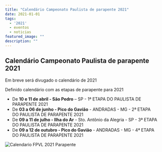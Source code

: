 ```yaml
---
title: "Calendário Campeonato Paulista de parapente 2021"
date: 2021-01-01
tags:
  - '2021'
  - eventos
  - noticias
featured_image: ""
description: ""
---
```


## Calendário Campeonato Paulista de parapente 2021

Em breve será divugado o calendário de 2021

Definido calendário com as etapas de parapente para 2021

- De **10 e 11 de abril - São Pedro** – SP - 1ª ETAPA DO PAULISTA DE PARAPENTE 2021
- De **03 a 06 de junho - Pico do Gavião** - ANDRADAS - MG - 2ª ETAPA DO PAULISTA DE PARAPENTE 2021
- De **09 a 11 de julho  - Ilha do Ar** - Sto. Antônio da Alegria - SP - 3ª ETAPA DO PAULISTA DE PARAPENTE 2021
- De **09 a 12 de outubro - Pico do Gavião** - ANDRADAS - MG - 4ª ETAPA DO PAULISTA DE PARAPENTE 2021

![](/images/calendario_fpvl_2021_parapente_paraglider.jpg "Calendario FPVL 2021 Parapente")
